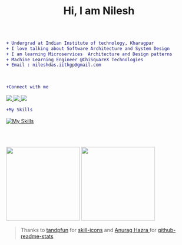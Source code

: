 <h1 align="center">Hi, I am Nilesh </h1>

</br>

```diff

+ Undergrad at Indian Institute of technology, Kharagpur
+ I love talking about Software Architecture and System Design   
+ I am learning Microservices  Architecture and Design patterns   
+ Machine Learning Engineer @ChiSquareX Technologies  
+ Email : nileshdas.iitkgp@gmail.com  

```
</br>

```diff
+Connect with me
```


<a href="https://www.linkedin.com/in/nilesh-kumar-05/" >
<img src="https://skillicons.dev/icons?i=linkedin&theme=light" />
</a>
<a href="https://stackoverflow.com/users/19338249/imnotrobot">
  <img src="https://skillicons.dev/icons?i=stackoverflow&theme=light" />
</a>
<a href="https://twitter.com/kumarni43298541">
  <img src="https://skillicons.dev/icons?i=twitter&theme=light" />
</a>


</br>

```diff
+My Skills
```
[![My Skills](https://skills.thijs.gg/icons?i=python,c,cpp,java,typescript,javascript,pytorch,tensorflow,flask,django,aws,firebase,react,nodejs,redis,mongodb,git,linux&theme=light)](https://skills.thijs.gg)

<!--
[![My Skills](https://skillicons.dev/icons?i=pytorch,tensorflow,flask,django,aws,firebase&theme=light)](https://skillicons.dev)
[![My Skills](https://skillicons.dev/icons?i=react,nodejs,redis,mongodb,git,linux&theme=light)](https://skillicons.dev)
-->




</br></br>
<p float="left">
  <img height="200em" src="https://github-readme-stats.vercel.app/api?username=nilesh05apr&show_icons=true&theme=vue" />
  <img height="200em" src="https://github-readme-stats.vercel.app/api/top-langs/?username=nilesh05apr&theme=vue" />
</p>

<!--
<p>
  <img src="https://github-profile-summary-cards.vercel.app/api/cards/profile-details?username=nilesh05apr&theme=vue" />
</p>
-->


> Thanks to <a href="https://github.com/tanpfun">tandpfun</a> for <a href="https://github.com/tandpfun/skill-icons">skill-icons</a> and <a href="https://github.com/anuraghazra"> Anurag Hazra </a> for <a href="https://github.com/anuraghazra/github-readme-stats">github-readme-stats</a>
